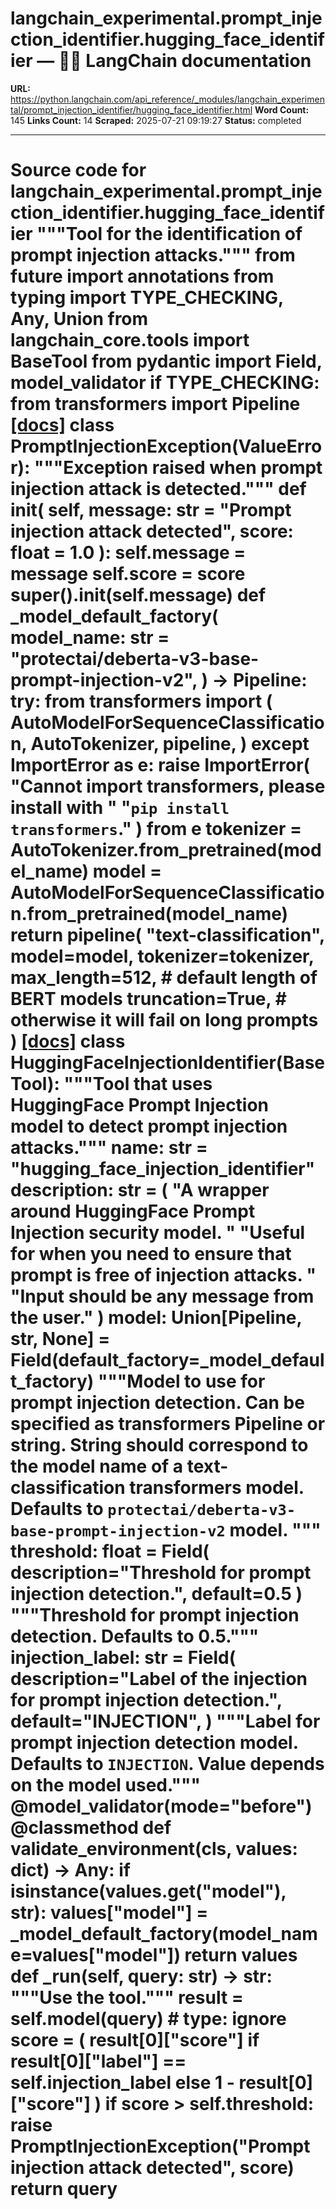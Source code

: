 # langchain_experimental.prompt_injection_identifier.hugging_face_identifier — 🦜🔗 LangChain  documentation

**URL:** https://python.langchain.com/api_reference/_modules/langchain_experimental/prompt_injection_identifier/hugging_face_identifier.html
**Word Count:** 145
**Links Count:** 14
**Scraped:** 2025-07-21 09:19:27
**Status:** completed

---

# Source code for langchain\_experimental.prompt\_injection\_identifier.hugging\_face\_identifier               """Tool for the identification of prompt injection attacks."""          from __future__ import annotations          from typing import TYPE_CHECKING, Any, Union          from langchain_core.tools import BaseTool     from pydantic import Field, model_validator          if TYPE_CHECKING:         from transformers import Pipeline                              [[docs]](https://python.langchain.com/api_reference/experimental/prompt_injection_identifier/langchain_experimental.prompt_injection_identifier.hugging_face_identifier.PromptInjectionException.html#langchain_experimental.prompt_injection_identifier.hugging_face_identifier.PromptInjectionException)     class PromptInjectionException(ValueError):         """Exception raised when prompt injection attack is detected."""              def __init__(             self, message: str = "Prompt injection attack detected", score: float = 1.0         ):             self.message = message             self.score = score                  super().__init__(self.message)                              def _model_default_factory(         model_name: str = "protectai/deberta-v3-base-prompt-injection-v2",     ) -> Pipeline:         try:             from transformers import (                 AutoModelForSequenceClassification,                 AutoTokenizer,                 pipeline,             )         except ImportError as e:             raise ImportError(                 "Cannot import transformers, please install with "                 "`pip install transformers`."             ) from e              tokenizer = AutoTokenizer.from_pretrained(model_name)         model = AutoModelForSequenceClassification.from_pretrained(model_name)              return pipeline(             "text-classification",             model=model,             tokenizer=tokenizer,             max_length=512,  # default length of BERT models             truncation=True,  # otherwise it will fail on long prompts         )                              [[docs]](https://python.langchain.com/api_reference/experimental/prompt_injection_identifier/langchain_experimental.prompt_injection_identifier.hugging_face_identifier.HuggingFaceInjectionIdentifier.html#langchain_experimental.prompt_injection_identifier.hugging_face_identifier.HuggingFaceInjectionIdentifier)     class HuggingFaceInjectionIdentifier(BaseTool):         """Tool that uses HuggingFace Prompt Injection model to         detect prompt injection attacks."""              name: str = "hugging_face_injection_identifier"         description: str = (             "A wrapper around HuggingFace Prompt Injection security model. "             "Useful for when you need to ensure that prompt is free of injection attacks. "             "Input should be any message from the user."         )         model: Union[Pipeline, str, None] = Field(default_factory=_model_default_factory)         """Model to use for prompt injection detection.                   Can be specified as transformers Pipeline or string. String should correspond to the             model name of a text-classification transformers model. Defaults to              ``protectai/deberta-v3-base-prompt-injection-v2`` model.         """         threshold: float = Field(             description="Threshold for prompt injection detection.", default=0.5         )         """Threshold for prompt injection detection.                  Defaults to 0.5."""         injection_label: str = Field(             description="Label of the injection for prompt injection detection.",             default="INJECTION",         )         """Label for prompt injection detection model.                  Defaults to ``INJECTION``. Value depends on the model used."""              @model_validator(mode="before")         @classmethod         def validate_environment(cls, values: dict) -> Any:             if isinstance(values.get("model"), str):                 values["model"] = _model_default_factory(model_name=values["model"])             return values              def _run(self, query: str) -> str:             """Use the tool."""             result = self.model(query)  # type: ignore             score = (                 result[0]["score"]                 if result[0]["label"] == self.injection_label                 else 1 - result[0]["score"]             )             if score > self.threshold:                 raise PromptInjectionException("Prompt injection attack detected", score)                  return query